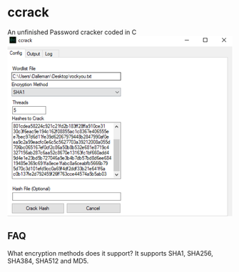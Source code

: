# ccrack
An unfinished Password cracker coded in C
<br>
![Preview](gui_preview.png)

## FAQ
What encryption methods does it support? It supports SHA1, SHA256, SHA384, SHA512 and MD5.

